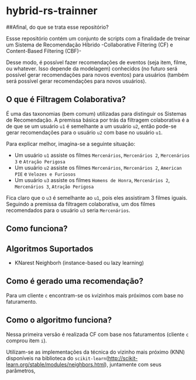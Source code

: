 # hybrid-rs-trainner #

##Afinal, do que se trata esse repositório?

Essse repositório contém um conjunto de scripts com a finalidade de treinar um Sistema de Recomendação Híbrido -Collaborative Filtering (CF) e Content-Based Filtering (CBF)-  

Desse modo, é possível fazer recomendações de eventos (seja item, filme, ou whatever. Isso depende da modelagem) conhecidos (no futuro será 
possível gerar recomendações para novos eventos)
para usuários (também será possível gerar recomendações para novos usuários).

## O que é Filtragem Colaborativa?
É uma das taxonomias (bem comum) utilizadas para distinguir os Sistemas de Recomendação. A premissa básica por trás da filtragem colaborativa é a de que se um usuário `u1` é semelhante a um usuário `u2`, então pode-se gerar recomendações para o usuário `u2` com base no usuário `u1`.

Para explicar melhor, imagina-se a seguinte situação:
 
 - Um usuário `u1` assiste os filmes `Mercenários`, `Mercenários 2`,  `Mercenários 3` e `Atração Perigosa`
 - Um usuário `u2` assiste os filmes `Mercenários`, `Mercenários 2`, `American PIE` e `Velozes e Furiosos`
 - Um usuário `u3` assiste os filmes `Homens de Honra`, `Mercenários 2`, `Mercenários 3`, `Atração Perigosa`
 
Fica claro que o `u3` é semelhante ao `u1`, pois eles assistiram 3 filmes iguais. Seguindo a premissa da filtragem colaborativa, um dos filmes recomendados para o usuário `u3` seria `Mercenários`. 
 

## Como funciona?


## Algoritmos Suportados
  * KNarest Neighborh (instance-based ou lazy learning)
  
## Como é gerado uma recomendação?
Para um cliente `c` encontram-se os `k`vizinhos mais próximos com base no faturamento. 

## Como o algoritmo funciona?
Nessa primeira versão é realizada CF com base nos faturamentos (cliente `c` comprou item `i`).

Utilizam-se as implementações da técnica do vizinho mais próximo (KNN) disponíveis na biblioteca do `scikit-learn`(http://scikit-learn.org/stable/modules/neighbors.html), juntamente com seus parâmetros,
